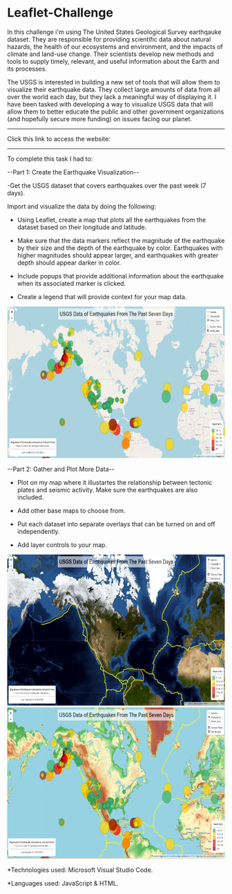 # Leaflet-Challenge

In this challenge i'm using The United States Geological Survey earthqauke dataset. They are responsible for providing scientific data about natural hazards, the health of our ecosystems and environment, and the impacts of climate and land-use change. Their scientists develop new methods and tools to supply timely, relevant, and useful information about the Earth and its processes.

The USGS is interested in building a new set of tools that will allow them to visualize their earthquake data. They collect large amounts of data from all over the world each day, but they lack a meaningful way of displaying it. I have been tasked with developing a way to visualize USGS data that will allow them to better educate the public and other government organizations (and hopefully secure more funding) on issues facing our planet.

----------------------------------------------------------------------------------------
Click this link to access the website: 

----------------------------------------------------------------------------------------

To complete this task I had to:

--Part 1: Create the Earthquake Visualization--

-Get the USGS dataset that covers earthquakes over the past week (7 days).

Import and visualize the data by doing the following:

- Using Leaflet, create a map that plots all the earthquakes from the dataset based on their longitude and latitude.

- Make sure that the data markers reflect the magnitude of the earthquake by their size and the depth of the earthquake by color. Earthquakes with higher magnitudes should appear larger, and earthquakes with greater depth should appear darker in color.

- Include popups that provide additional information about the earthquake when its associated marker is clicked.

- Create a legend that will provide context for your map data.

<img src="https://github.com/IRTakan/Leaflet-Challenge/blob/main/Images/earthquake.png" width=700 height=350>

--Part 2: Gather and Plot More Data--

- Plot on my map where it illustartes the relationship between tectonic plates and seismic activity. Make sure the earthquakes are also included. 

- Add other base maps to choose from.

- Put each dataset into separate overlays that can be turned on and off independently.

- Add layer controls to your map.

<img src="https://github.com/IRTakan/Leaflet-Challenge/blob/main/Images/earthquake%26tectonoc.png" width=700 height=350>

<img src="https://github.com/IRTakan/Leaflet-Challenge/blob/main/Images/tectonic.png" width=700 height=350>

*Technologies used: Microsoft Visual Studio Code.

*Languages used: JavaScript & HTML.
